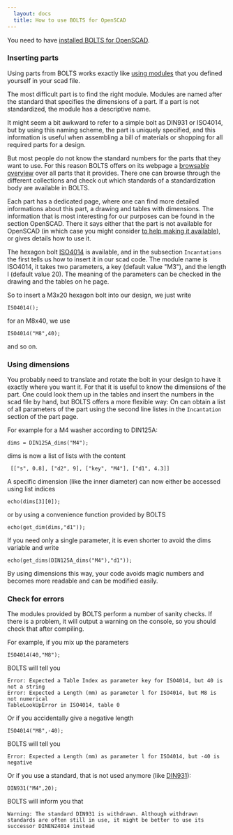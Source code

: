 ```yaml
---
  layout: docs
  title: How to use BOLTS for OpenSCAD
---
```


You need to have [installed BOLTS for OpenSCAD](installation.html).

### Inserting parts

Using parts from BOLTS works exactly like
[using modules](http://en.wikibooks.org/wiki/OpenSCAD_User_Manual/The_OpenSCAD_Language#Modules)
that you defined yourself in your scad file.

The most difficult part is to find the right module. Modules are named after
the standard that specifies the dimensions of a part. If a part is not
standardized, the module has a descriptive name.

It might seem a bit awkward to refer to a simple bolt as DIN931 or ISO4014, but
by using this naming scheme, the part is uniquely specified, and this
information is useful when assembling a bill of materials or shopping for all
required parts for a design.

But most people do not know the standard numbers for the parts that they want
to use. For this reason BOLTS offers on its webpage a
[browsable overview]({{site.baseurl}}/html/index.html)
over all parts that it provides. There one can browse through the different
collections and check out which standards of a standardization body are
available in BOLTS.

Each part has a dedicated page, where one can find more detailed informations
about this part, a drawing and tables with dimensions. The information that is
most interesting for our purposes can be found in the section OpenSCAD. There
it says either that the part is not available for OpenSCAD (in which case you
might consider [to help making it available]({{site.baseurl}}/contribute.html)),
or gives details how to use it.

The hexagon bolt [ISO4014]({{site.baseurl}}/html/classes/ISO4014.html) is
available, and in the subsection `Incantations` the first tells us how to
insert it in our scad code. The module name is ISO4014, it takes two
parameters, a key (default value "M3"), and the length l (default value 20).
The meaning of the parameters can be checked in the drawing and the tables on
he page.

So to insert a M3x20 hexagon bolt into our design, we just write

    ISO4014();

for an M8x40, we use

    ISO4014("M8",40);

and so on.

### Using dimensions

You probably need to translate and rotate the bolt in your design to have it
exactly where you want it. For that it is useful to know the dimensions of the
part. One could look them up in the tables and insert the numbers in the scad
file by hand, but BOLTS offers a more flexible way: On can obtain a list of all
parameters of the part using the second line listes in the `Incantation`
section of the part page.

For example for a M4 washer according to DIN125A:

    dims = DIN125A_dims("M4");

dims is now a list of lists with the content

     [["s", 0.8], ["d2", 9], ["key", "M4"], ["d1", 4.3]]

A specific dimension (like the inner diameter) can now either be accessed using list indices

    echo(dims[3][0]);

or by using a convenience function provided by BOLTS

    echo(get_dim(dims,"d1"));

If you need only a single parameter, it is even shorter to avoid the dims variable and write

    echo(get_dims(DIN125A_dims("M4"),"d1"));


By using dimensions this way, your code avoids magic numbers and becomes more
readable and can be modified easily.

### Check for errors

The modules provided by BOLTS perform a number of sanity checks. If there is a
problem, it will output a warning on the console, so you should check that
after compiling.

For example, if you mix up the parameters

    ISO4014(40,"M8");

BOLTS will tell you

    Error: Expected a Table Index as parameter key for ISO4014, but 40 is not a string
    Error: Expected a Length (mm) as parameter l for ISO4014, but M8 is not numerical
    TableLookUpError in ISO4014, table 0

Or if you accidentally give a negative length

    ISO4014("M8",-40);

BOLTS will tell you

    Error: Expected a Length (mm) as parameter l for ISO4014, but -40 is negative

Or if you use a standard, that is not used anymore (like [DIN931]({{site.baseurl}}/html/classes/DIN931.html)):

    DIN931("M4",20);

BOLTS will inform you that

    Warning: The standard DIN931 is withdrawn. Although withdrawn standards are often still in use, it might be better to use its successor DINEN24014 instead


